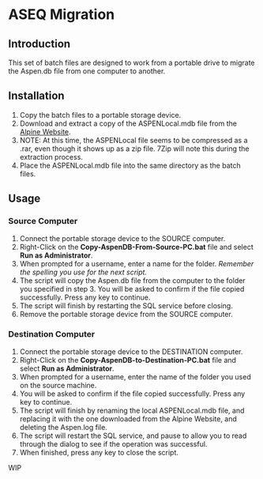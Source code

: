 # ASEQ Migration
## Introduction
This set of batch files are designed to work from a portable drive to migrate the Aspen.db file from one computer to another. 

## Installation
1. Copy the batch files to a portable storage device.
2. Download and extract a copy of the ASPENLocal.mdb file from the [Alpine Website](http://www.alpinetg.com/download/ASPENLocal.zip).
3. NOTE: At this time, the ASPENLocal file seems to be compressed as a .rar, even though it shows up as a zip file. 7Zip will note this during the extraction process.  
4. Place the ASPENLocal.mdb file into the same directory as the batch files.

## Usage
### Source Computer
1. Connect the portable storage device to the SOURCE computer.
2. Right-Click on the **Copy-AspenDB-From-Source-PC.bat** file and select **Run as Administrator**.
3. When prompted for a username, enter a name for the folder. *Remember the spelling you use for the next script.*
4. The script will copy the Aspen.db file from the computer to the folder you specified in step 3. You will be asked to confirm if the file copied successfully. Press any key to continue.
5. The script will finish by restarting the SQL service before closing.
6. Remove the portable storage device from the SOURCE computer.

### Destination Computer
1. Connect the portable storage device to the DESTINATION computer.
2. Right-Click on the **Copy-AspenDB-to-Destination-PC.bat** file and select **Run as Administrator**.
3. When prompted for a username, enter the name of the folder you used on the source machine.
4. You will be asked to confirm if the file copied successfully. Press any key to continue.
5. The script will finish by renaming the local ASPENLocal.mdb file, and replacing it with the one downloaded from the Alpine Website, and deleting the Aspen.log file.
6. The script will restart the SQL service, and pause to allow you to read through the dialog to see if the operation was successful.
7. When finished, press any key to close the script.

WIP
